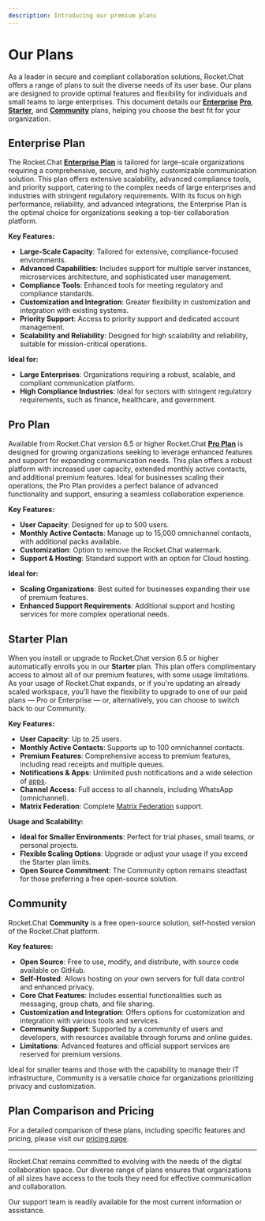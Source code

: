 ```yaml
---
description: Introducing our premium plans
---
```


# Our Plans

As a leader in secure and compliant collaboration solutions, Rocket.Chat offers a range of plans to suit the diverse needs of its user base. Our plans are designed to provide optimal features and flexibility for individuals and small teams to large enterprises. This document details our [**Enterprise**](our-plans.md#enterprise-plan)  [**Pro**](our-plans.md#pro-plan), [**Starter**](our-plans.md#starter-plan), and [**Community**](our-plans.md#community) plans, helping you choose the best fit for your organization.

## Enterprise Plan

The Rocket.Chat [**Enterprise Plan**](../setup-and-configure/trials/enterprise-trial.md) is tailored for large-scale organizations requiring a comprehensive, secure, and highly customizable communication solution. This plan offers extensive scalability, advanced compliance tools, and priority support, catering to the complex needs of large enterprises and industries with stringent regulatory requirements. With its focus on high performance, reliability, and advanced integrations, the Enterprise Plan is the optimal choice for organizations seeking a top-tier collaboration platform.

**Key Features:**

* **Large-Scale Capacity**: Tailored for extensive, compliance-focused environments.
* **Advanced Capabilities**: Includes support for multiple server instances, microservices architecture, and sophisticated user management.
* **Compliance Tools**: Enhanced tools for meeting regulatory and compliance standards.
* **Customization and Integration**: Greater flexibility in customization and integration with existing systems.
* **Priority Support**: Access to priority support and dedicated account management.
* **Scalability and Reliability**: Designed for high scalability and reliability, suitable for mission-critical operations.

**Ideal for:**

* **Large Enterprises**: Organizations requiring a robust, scalable, and compliant communication platform.
* **High Compliance Industries**: Ideal for sectors with stringent regulatory requirements, such as finance, healthcare, and government.

## Pro Plan

Available from Rocket.Chat version 6.5 or higher Rocket.Chat [**Pro Plan**](../setup-and-configure/trials/pro-trial.md) is designed for growing organizations seeking to leverage enhanced features and support for expanding communication needs. This plan offers a robust platform with increased user capacity, extended monthly active contacts, and additional premium features. Ideal for businesses scaling their operations, the Pro Plan provides a perfect balance of advanced functionality and support, ensuring a seamless collaboration experience.

**Key Features:**

* **User Capacity**: Designed for up to 500 users.
* **Monthly Active Contacts**: Manage up to 15,000 omnichannel contacts, with additional packs available.
* **Customization**: Option to remove the Rocket.Chat watermark.
* **Support & Hosting**: Standard support with an option for Cloud hosting.

**Ideal for:**

* **Scaling Organizations**: Best suited for businesses expanding their use of premium features.
* **Enhanced Support Requirements**: Additional support and hosting services for more complex operational needs.

## Starter Plan

When you install or upgrade to Rocket.Chat version 6.5 or higher automatically enrolls you in our **Starter** plan. This plan offers complimentary access to almost all of our premium features, with some usage limitations. As your usage of Rocket.Chat expands, or if you're updating an already scaled workspace, you'll have the flexibility to upgrade to one of our paid plans — Pro or Enterprise — or, alternatively, you can choose to switch back to our Community.

**Key Features:**

* **User Capacity**: Up to 25 users.
* **Monthly Active Contacts**: Supports up to 100 omnichannel contacts.
* **Premium Features**: Comprehensive access to premium features, including read receipts and multiple queues.
* **Notifications & Apps**: Unlimited push notifications and a wide selection of [apps](../extend-rocket.chat-capabilities/rocket.chat-marketplace/).
* **Channel Access**: Full access to all channels, including WhatsApp (omnichannel).
* **Matrix Federation**: Complete [Matrix Federation](../use-rocket.chat/rocket.chat-federation.md) support.

**Usage and Scalability:**

* **Ideal for Smaller Environments**: Perfect for trial phases, small teams, or personal projects.
* **Flexible Scaling Options**: Upgrade or adjust your usage if you exceed the Starter plan limits.
* **Open Source Commitment**: The Community option remains steadfast for those preferring a free open-source solution.

## **Community**

Rocket.Chat **Community** is a free open-source solution, self-hosted version of the Rocket.Chat platform.&#x20;

**Key features:**

* **Open Source**: Free to use, modify, and distribute, with source code available on GitHub.
* **Self-Hosted**: Allows hosting on your own servers for full data control and enhanced privacy.
* **Core Chat Features**: Includes essential functionalities such as messaging, group chats, and file sharing.
* **Customization and Integration**: Offers options for customization and integration with various tools and services.
* **Community Support**: Supported by a community of users and developers, with resources available through forums and online guides.
* **Limitations**: Advanced features and official support services are reserved for premium versions.

Ideal for smaller teams and those with the capability to manage their IT infrastructure, Community is a versatile choice for organizations prioritizing privacy and customization.

## Plan Comparison and Pricing

For a detailed comparison of these plans, including specific features and pricing, please visit our [pricing page](https://www.rocket.chat/pricing).

***

Rocket.Chat remains committed to evolving with the needs of the digital collaboration space. Our diverse range of plans ensures that organizations of all sizes have access to the tools they need for effective communication and collaboration.

Our support team is readily available for the most current information or assistance.
